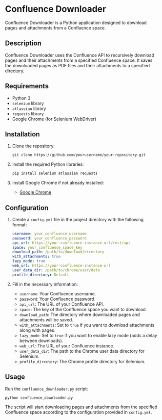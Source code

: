 # Confluence Downloader

Confluence Downloader is a Python application designed to download pages and attachments from a Confluence space.

## Description

Confluence Downloader uses the Confluence API to recursively download pages and their attachments from a specified Confluence space. It saves the downloaded pages as PDF files and their attachments to a specified directory.

## Requirements

- Python 3
- `selenium` library
- `atlassian` library
- `requests` library
- Google Chrome (for Selenium WebDriver)

## Installation

1. Clone the repository:
   ```bash
   git clone https://github.com/yourusername/your-repository.git
   ```

2. Install the required Python libraries:
   ```bash
   pip install selenium atlassian requests
   ```

3. Install Google Chrome if not already installed:
   - [Google Chrome](https://www.google.com/chrome/)

## Configuration

1. Create a `config.yml` file in the project directory with the following format:
   ```yaml
   username: your_confluence_username
   password: your_confluence_password
   api_url: https://your-confluence-instance-url/rest/api
   space: your_confluence_space_key
   download_path: /path/to/download/directory
   with_attachments: true
   lazy_mode: true
   web_url: https://your-confluence-instance-url
   user_data_dir: /path/to/chrome/user/data
   profile_directory: Default
   ```

2. Fill in the necessary information:
   - `username`: Your Confluence username.
   - `password`: Your Confluence password.
   - `api_url`: The URL of your Confluence API.
   - `space`: The key of the Confluence space you want to download.
   - `download_path`: The directory where downloaded pages and attachments will be saved.
   - `with_attachments`: Set to `true` if you want to download attachments along with pages.
   - `lazy_mode`: Set to `true` if you want to enable lazy mode (adds a delay between downloads).
   - `web_url`: The URL of your Confluence instance.
   - `user_data_dir`: The path to the Chrome user data directory for Selenium.
   - `profile_directory`: The Chrome profile directory for Selenium.

## Usage

Run the `confluence_downloader.py` script:
```bash
python confluence_downloader.py
```

The script will start downloading pages and attachments from the specified Confluence space according to the configuration provided in `config.yml`.
